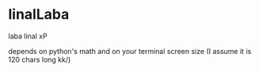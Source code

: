 # linalLaba
laba linal xP

depends on python's math and on your terminal screen size (I assume it is 120 chars long kk/)
